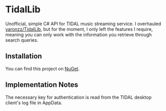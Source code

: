# TidalLib
Unofficial, simple C# API for TIDAL music streaming service. I overhauled  [yaronzz/TidalLib](https://github.com/yaronzz/TidalLib), but for the moment, I only left the features I require, meaning you can only work with the information you retrieve through search queries.

## Installation
You can find this project on [NuGet](https://www.nuget.org/packages/SimpleTidalApi).

## Implementation Notes
The necessary key for authentication is read from the TIDAL desktop client's log file in AppData.
